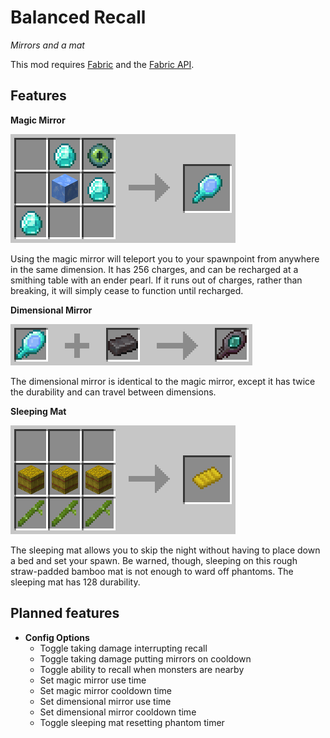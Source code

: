 # Balanced Recall

*Mirrors and a mat*

This mod requires [Fabric](https://fabricmc.net/) and the [Fabric API](https://www.curseforge.com/minecraft/mc-mods/fabric-api).

## Features


**Magic Mirror**

![](https://github.com/AlurienFlame/Balanced-Recall/blob/dev-readme/images/magic_mirror_crafting.png)

Using the magic mirror will teleport you to your spawnpoint from anywhere in the same dimension. It has 256 charges, and can be recharged at a smithing table with an ender pearl. If it runs out of charges, rather than breaking, it will simply cease to function until recharged.


**Dimensional Mirror**

![](https://github.com/AlurienFlame/Balanced-Recall/blob/dev-readme/images/dimensional_mirror_crafting.png)

The dimensional mirror is identical to the magic mirror, except it has twice the durability and can travel between dimensions.


**Sleeping Mat**

![](https://github.com/AlurienFlame/Balanced-Recall/blob/dev-readme/images/sleeping_mat_crafting.png)

The sleeping mat allows you to skip the night without having to place down a bed and set your spawn. Be warned, though, sleeping on this rough straw-padded bamboo mat is not enough to ward off phantoms. The sleeping mat has 128 durability.

## Planned features

- **Config Options**
	- Toggle taking damage interrupting recall
	- Toggle taking damage putting mirrors on cooldown
	- Toggle ability to recall when monsters are nearby
    - Set magic mirror use time
    - Set magic mirror cooldown time
    - Set dimensional mirror use time
    - Set dimensional mirror cooldown time
    - Toggle sleeping mat resetting phantom timer
    
